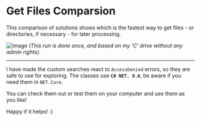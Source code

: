 
# Get Files Comparsion

This comparison of solutions shows which is the fastest way to get files - or directories, if necessary - for later processing.

![image](https://github.com/user-attachments/assets/b170e2d2-adf9-4adc-85e7-501542e2bace)
*(This run is done once, and based on my 'C' drive without any admin rights)*.
___

I have made the custom searches react to `AccessDenied` errors, so they are safe to use for exploring. The classes use **`C# NET. 8.0`**, be aware if you need them in `NET.Core`.

You can check them out or test them on your computer and use them as you like!

Happy if it helps! :)
